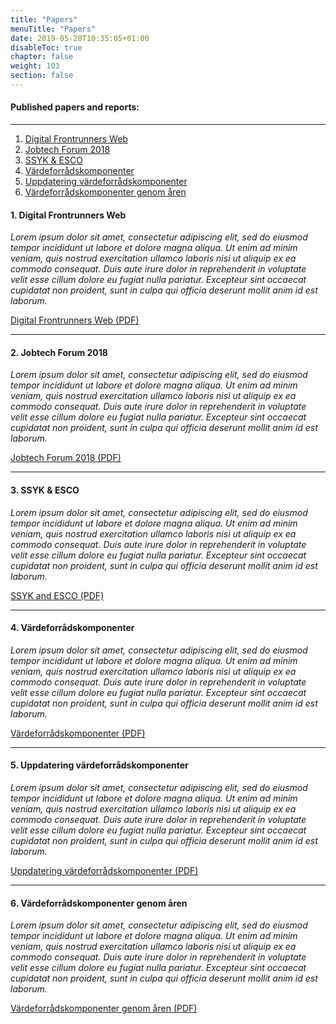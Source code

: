 ```yaml
---
title: "Papers"
menuTitle: "Papers"
date: 2019-05-28T10:35:05+01:00
disableToc: true
chapter: false
weight: 103
section: false
---
```


#### Published papers and reports:

<hr>

1. [ Digital Frontrunners Web ](#digital_frontrunners_web)
2. [ Jobtech Forum 2018 ](#jobtech_forum_2018)
3. [ SSYK & ESCO ](#ssyk_and_esco)
4. [ Värdeforrådskomponenter ](#vardeforradskomponenter)
5. [ Uppdatering värdeforrådskomponenter ](#uppdateringavvardeforradskomponenter)
6. [ Värdeforrådskomponenter genom åren ](#vardeforradskomponentergenomaren)


<a name="digital_frontrunners_web"></a>
#### 1. Digital Frontrunners Web

*Lorem ipsum dolor sit amet, consectetur adipiscing elit, sed do eiusmod tempor incididunt ut labore et dolore magna aliqua. Ut enim ad minim veniam, quis nostrud exercitation ullamco laboris nisi ut aliquip ex ea commodo consequat. Duis aute irure dolor in reprehenderit in voluptate velit esse cillum dolore eu fugiat nulla pariatur. Excepteur sint occaecat cupidatat non proident, sunt in culpa qui officia deserunt mollit anim id est laborum.*

[ Digital Frontrunners Web (PDF) ](https://github.com/jobtechdev/jobtech-dev/blob/master/src/assets/files/Digital_Frontrunners_Web.pdf)

---

<a name="jobtech_forum_2018"></a>
#### 2. Jobtech Forum 2018

*Lorem ipsum dolor sit amet, consectetur adipiscing elit, sed do eiusmod tempor incididunt ut labore et dolore magna aliqua. Ut enim ad minim veniam, quis nostrud exercitation ullamco laboris nisi ut aliquip ex ea commodo consequat. Duis aute irure dolor in reprehenderit in voluptate velit esse cillum dolore eu fugiat nulla pariatur. Excepteur sint occaecat cupidatat non proident, sunt in culpa qui officia deserunt mollit anim id est laborum.*

[ Jobtech Forum 2018 (PDF) ](https://github.com/jobtechdev/jobtech-dev/blob/master/src/assets/files/Jobtech_forum18.pdf)

---

<a name="ssyk_and_esco"></a>
#### 3. SSYK & ESCO

*Lorem ipsum dolor sit amet, consectetur adipiscing elit, sed do eiusmod tempor incididunt ut labore et dolore magna aliqua. Ut enim ad minim veniam, quis nostrud exercitation ullamco laboris nisi ut aliquip ex ea commodo consequat. Duis aute irure dolor in reprehenderit in voluptate velit esse cillum dolore eu fugiat nulla pariatur. Excepteur sint occaecat cupidatat non proident, sunt in culpa qui officia deserunt mollit anim id est laborum.*

[ SSYK and ESCO (PDF) ](https://github.com/jobtechdev/jobtech-dev/blob/master/src/assets/files/SSYK%20och%20Esco.pdf)

---

<a name="vardeforradskomponenter"></a>
#### 4. Värdeforrådskomponenter

*Lorem ipsum dolor sit amet, consectetur adipiscing elit, sed do eiusmod tempor incididunt ut labore et dolore magna aliqua. Ut enim ad minim veniam, quis nostrud exercitation ullamco laboris nisi ut aliquip ex ea commodo consequat. Duis aute irure dolor in reprehenderit in voluptate velit esse cillum dolore eu fugiat nulla pariatur. Excepteur sint occaecat cupidatat non proident, sunt in culpa qui officia deserunt mollit anim id est laborum.*

[ Värdeforrådskomponenter (PDF) ](https://github.com/jobtechdev/jobtech-dev/blob/master/src/assets/files/Vardeforradskomponenter.pdf)

---

<a name="uppdateringavvardeforradskomponenter"></a>
#### 5. Uppdatering värdeforrådskomponenter

*Lorem ipsum dolor sit amet, consectetur adipiscing elit, sed do eiusmod tempor incididunt ut labore et dolore magna aliqua. Ut enim ad minim veniam, quis nostrud exercitation ullamco laboris nisi ut aliquip ex ea commodo consequat. Duis aute irure dolor in reprehenderit in voluptate velit esse cillum dolore eu fugiat nulla pariatur. Excepteur sint occaecat cupidatat non proident, sunt in culpa qui officia deserunt mollit anim id est laborum.*

[ Uppdatering värdeforrådskomponenter (PDF) ](https://github.com/jobtechdev/jobtech-dev/blob/master/src/assets/files/uppdateringavvardeforradskomponenter.pdf)

---

<a name="vardeforradskomponentergenomaren"></a>
#### 6. Värdeforrådskomponenter genom åren

*Lorem ipsum dolor sit amet, consectetur adipiscing elit, sed do eiusmod tempor incididunt ut labore et dolore magna aliqua. Ut enim ad minim veniam, quis nostrud exercitation ullamco laboris nisi ut aliquip ex ea commodo consequat. Duis aute irure dolor in reprehenderit in voluptate velit esse cillum dolore eu fugiat nulla pariatur. Excepteur sint occaecat cupidatat non proident, sunt in culpa qui officia deserunt mollit anim id est laborum.*

[ Värdeforrådskomponenter genom åren (PDF) ](https://github.com/jobtechdev/jobtech-dev/blob/master/src/assets/files/vardeforradskomponentergenomaren.pdf)
